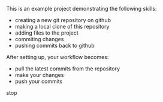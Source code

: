 This is an example project demonstrating the following skills:

* creating a new git repository on github
* making a local clone of this repository
* adding files to the project
* commiting changes
* pushing commits back to github

After setting up, your workflow becomes:

* pull the latest commits from the repository
* make your changes
* push your commits

stop
